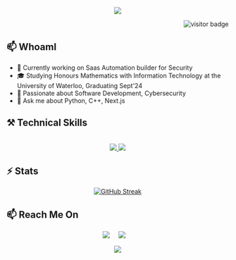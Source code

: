 
<p align="center">
<img src="https://readme-typing-svg.demolab.com?font=Fira+Code&pause=1000&color=68F704&random=false&width=435&lines=BASH%24+ECHO+%22HELLO%2C+WORLD!+%F0%9F%91%8B%22;I+am+JUNSEOK+OH!+%26+eDi9Root" />
</p>
<img align="right" src="https://visitor-badge.laobi.icu/badge?page_id=eDi9root.eDi9root" alt="visitor badge"/> <br>

## 📫 WhoamI 

- 🔭 Currently working on Saas Automation builder for Security
- 🎓 Studying Honours Mathematics with Information Technology at the University of Waterloo, Graduating Sept'24
- 🌱 Passionate about Software Development, Cybersecurity
-  💬 Ask me about Python, C++, Next.js

## ⚒️ Technical Skills
<p align="center">
  <br>
  <a href="https://skillicons.dev">
    <img src="https://skillicons.dev/icons?i=git,github,react,bootstrap,tailwind,html,css,javascript,vscode" />
    <img src="https://skillicons.dev/icons?i=nodejs,nextjs,cpp,c,python,express,firebase,mysql,postgres,linux" />
  </a>
</p>

## ⚡ Stats
<div align="center">
<a href="https://git.io/streak-stats">
  <img src="https://streak-stats.demolab.com?user=eDi9root&theme=dark&border_radius=10&card_width=496" alt="GitHub Streak" />
</a>
</div>

## 📫 Reach Me On
<p align="center">
  <a target="_blank"href="https://www.linkedin.com/in/junseok-oh//"><img src="https://ziadoua.github.io/m3-Markdown-Badges/badges/LinkedIn/linkedin1.svg" /></a>&nbsp;&nbsp;&nbsp;&nbsp;
  <a href="mailto:ojs3771o@gmail.com?subject=Hello,%20From%20Github"><img src="https://ziadoua.github.io/m3-Markdown-Badges/badges/Gmail/gmail1.svg" /></a>&nbsp;&nbsp;&nbsp;&nbsp;
</p>

<p align="center">
  <a href="https://edi9root.vercel.app/"><img src=https://ziadoua.github.io/m3-Markdown-Badges/badges/MyPortfolio/myportfolio2.svg></a>
</p>
